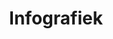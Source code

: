 ---
title: "Infografiek"
slug : "moeilijkheden"
description: "De studenten CMO visualiseerden de resultaten van een bevraging naar de drijfveren van grafische vormgevers"
type: intern
members:
    - name : "Elena Vanhauwaert"
      major: Crossmedia-ontwerp
      minor: Graphic Design
      academic-year: 2de jaar
thumbnail:
    url: "thumb.jpg"
    alt: ""
    height: 1
    width: 1
    text-color: "d17232"
    background-color: "f6f2e7"
media:
    - url : "1.infografiek.png"
      type: image
      text: "De bedoeling van een infografiek is om cijfermateriaal te visualiseren zodat de informatie makkelijker interpreteerbaar is voor het publiek"  
created: 20/01/2017
order: 11
---